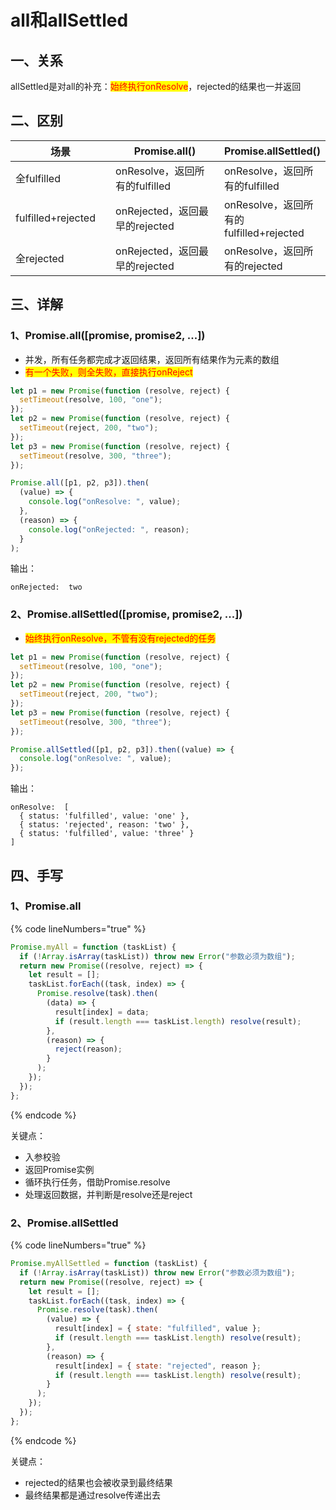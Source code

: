 # all和allSettled

## 一、关系

allSettled是对all的补充：<mark style="color:red;">始终执行onResolve</mark>，rejected的结果也一并返回



## 二、区别

<table><thead><tr><th width="178.33333333333331">场景</th><th width="278">Promise.all()</th><th>Promise.allSettled()</th></tr></thead><tbody><tr><td>全fulfilled</td><td>onResolve，返回所有的fulfilled</td><td>onResolve，返回所有的fulfilled</td></tr><tr><td>fulfilled+rejected</td><td>onRejected，返回最早的rejected</td><td>onResolve，返回所有的fulfilled+rejected</td></tr><tr><td>全rejected</td><td>onRejected，返回最早的rejected</td><td>onResolve，返回所有的rejected</td></tr></tbody></table>

## 三、详解

### 1、Promise.all(\[promise, promise2, ...])

* 并发，所有任务都完成才返回结果，返回所有结果作为元素的数组
* <mark style="color:red;">有一个失败，则全失败，直接执行onReject</mark>

```javascript
let p1 = new Promise(function (resolve, reject) {
  setTimeout(resolve, 100, "one");
});
let p2 = new Promise(function (resolve, reject) {
  setTimeout(reject, 200, "two");
});
let p3 = new Promise(function (resolve, reject) {
  setTimeout(resolve, 300, "three");
});

Promise.all([p1, p2, p3]).then(
  (value) => {
    console.log("onResolve: ", value);
  },
  (reason) => {
    console.log("onRejected: ", reason);
  }
);
```

输出：

```
onRejected:  two
```

### 2、Promise.allSettled(\[promise, promise2, ...])

* <mark style="color:red;">始终执行onResolve，不管有没有rejected的任务</mark>

```javascript
let p1 = new Promise(function (resolve, reject) {
  setTimeout(resolve, 100, "one");
});
let p2 = new Promise(function (resolve, reject) {
  setTimeout(reject, 200, "two");
});
let p3 = new Promise(function (resolve, reject) {
  setTimeout(resolve, 300, "three");
});

Promise.allSettled([p1, p2, p3]).then((value) => {
  console.log("onResolve: ", value);
});
```

输出：

```
onResolve:  [
  { status: 'fulfilled', value: 'one' },
  { status: 'rejected', reason: 'two' },
  { status: 'fulfilled', value: 'three' }
]
```



## 四、手写

### 1、Promise.all

{% code lineNumbers="true" %}
```javascript
Promise.myAll = function (taskList) {
  if (!Array.isArray(taskList)) throw new Error("参数必须为数组");
  return new Promise((resolve, reject) => {
    let result = [];
    taskList.forEach((task, index) => {
      Promise.resolve(task).then(
        (data) => {
          result[index] = data;
          if (result.length === taskList.length) resolve(result);
        },
        (reason) => {
          reject(reason);
        }
      );
    });
  });
};
```
{% endcode %}

关键点：

* 入参校验
* 返回Promise实例
* 循环执行任务，借助Promise.resolve
* 处理返回数据，并判断是resolve还是reject

### 2、Promise.allSettled

{% code lineNumbers="true" %}
```javascript
Promise.myAllSettled = function (taskList) {
  if (!Array.isArray(taskList)) throw new Error("参数必须为数组");
  return new Promise((resolve, reject) => {
    let result = [];
    taskList.forEach((task, index) => {
      Promise.resolve(task).then(
        (value) => {
          result[index] = { state: "fulfilled", value };
          if (result.length === taskList.length) resolve(result);
        },
        (reason) => {
          result[index] = { state: "rejected", reason };
          if (result.length === taskList.length) resolve(result);
        }
      );
    });
  });
};
```
{% endcode %}

关键点：

* rejected的结果也会被收录到最终结果
* 最终结果都是通过resolve传递出去

